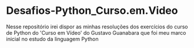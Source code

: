 # Desafios-Python_Curso.em.Video
Nesse repositório irei dispor as minhas resoluções dos exercícios do curso de Python do 'Curso em Vídeo' do Gustavo Guanabara que foi meu marco inicial no estudo da linguagem Python
